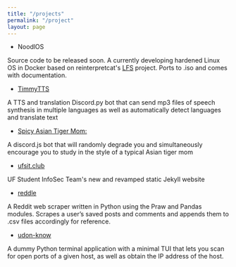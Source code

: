 ```yaml
---
title: "/projects"
permalink: "/project"
layout: page
---
```


* NoodlOS

Source code to be released soon. A currently developing hardened Linux OS in Docker based on reinterpretcat's [LFS](https://github.com/reinterpretcat/lfs) project. Ports to .iso and comes with documentation.

* [TimmyTTS](https://github.com/Noodulz/timmyTTS)

A TTS and translation Discord.py bot that can send mp3 files of speech synthesis in multiple languages as well as automatically detect languages and translate text

* [Spicy Asian Tiger Mom:](https://github.com/Noodulz/spicy-asian-mom-discordbot)

A discord.js bot that will randomly degrade you and simultaneously encourage you to study in the style of a typical Asian tiger mom

* [ufsit.club](https://ufsit.club)

UF Student InfoSec Team's new and revamped static Jekyll website

* [reddle](https://github.com/noodulz/reddle)

A Reddit web scraper written in Python using the Praw and Pandas modules. Scrapes a user’s saved posts and comments and appends them to .csv files accordingly for reference.

* [udon-know](https://github.com/noodulz/udon-know)

A dummy Python terminal application with a minimal TUI that lets you scan for open ports of a given host, as well as obtain the IP address of the host.